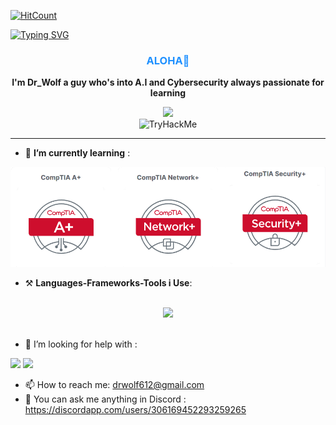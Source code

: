 [![HitCount](https://hits.dwyl.com/drwolf03/drwolf03.svg?style=flat)](http://hits.dwyl.com/drwolf03/drwolf03)

[![Typing SVG](https://readme-typing-svg.demolab.com?font=Jersey+10&size=40&pause=1000&color=14CD1E&center=true&vCenter=true&random=false&width=435&lines=Hey+i'm+Dr+W0lf;Welcome+to+my+profile+)](https://git.io/typing-svg)


<h3 style="color:DodgerBlue;" align="center">ALOHA🍁</h3>
<p align="center">
 <b>I'm Dr_Wolf a guy who's into A.I and Cybersecurity always passionate for learning</b>
</p>
<div align="center">
<img width=""src="https://cdn.discordapp.com/emojis/1083892795581943818.webp?size=96&quality=lossless" />
</div>
<div align="center">

   <img src="https://tryhackme-badges.s3.amazonaws.com/drw0lf03.png" alt="TryHackMe">
</div>



 
 <hr>
 
- 📝 **I’m currently learning** :
<img  width="600" src="comptia.PNG"/>

- ⚒️ **Languages-Frameworks-Tools i Use**:
<br>

<div align="center">
    <img src="https://skillicons.dev/icons?i=html,css,python,figma,git,github,vscode,vscodium,linux,bash,md,obsidian,matlab,blender&amp;perline=14"/>
</div>
<br>

- 🤔 I’m looking for help with : 
<img src="https://img.shields.io/badge/JavaScript-323330?style=for-the-badge&logo=javascript&logoColor=F7DF1E" />
<img src="https://img.shields.io/badge/C%2B%2B-00599C?style=for-the-badge&logo=c%2B%2B&logoColor=white" />
<br>

- 📫 How to reach me: drwolf612@gmail.com
- 💬 You can ask me anything in Discord : 
https://discordapp.com/users/306169452293259265

<!--

-->
